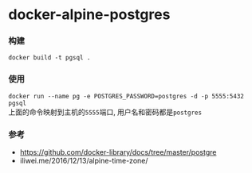 # docker-alpine-postgres

### 构建
`docker build -t pgsql .`
### 使用
`docker run --name pg -e POSTGRES_PASSWORD=postgres -d -p 5555:5432 pgsql`  
上面的命令映射到主机的`5555`端口, 用户名和密码都是`postgres`

### 参考
- https://github.com/docker-library/docs/tree/master/postgre
- iliwei.me/2016/12/13/alpine-time-zone/
